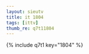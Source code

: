 ```yaml
--- 
layout: sieutv
title: it 1804
tags: [ittv]
thumb_re: q7t11804
---
```

{% include q7t1 key="1804" %} 
